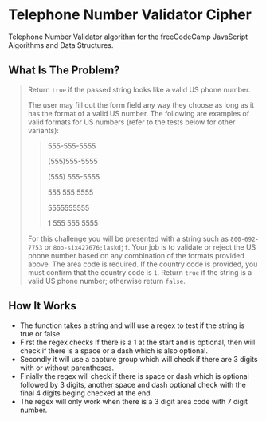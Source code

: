 # Telephone Number Validator Cipher

Telephone Number Validator algorithm for the freeCodeCamp JavaScript Algorithms and Data Structures.

## What Is The Problem?

> Return `true` if the passed string looks like a valid US phone number.
>
> The user may fill out the form field any way they choose as long as it has the format of a valid US number. The following are examples of valid formats for US numbers (refer to the tests below for other variants):
>
> > 555-555-5555
> > 
> > (555)555-5555
> > 
> > (555) 555-5555
> > 
> > 555 555 5555
> > 
> > 5555555555
> > 
> > 1 555 555 5555
>
> For this challenge you will be presented with a string such as `800-692-7753` or `8oo-six427676;laskdjf`. Your job is to validate or reject the US phone number based on any combination of the formats provided above. The area code is required. If the country code is provided, you must confirm that the country code is `1`. Return `true` if the string is a valid US phone number; otherwise return `false`.

## How It Works

- The function takes a string and will use a regex to test if the string is true or false.
- First the regex checks if there is a 1 at the start and is optional, then will check if there is a space or a dash which is also optional.
- Secondly it will use a capture group which will check if there are 3 digits with or without parentheses.
- Finially the regex will check if there is space or dash which is optional followed by 3 digits, another space and dash optional check with the final 4 digits beging checked at the end.
- The regex will only work when there is a 3 digit area code with 7 digit number.
